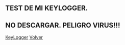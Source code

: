 ## TEST DE MI KEYLOGGER.
## NO DESCARGAR. PELIGRO VIRUS!!!
[KeyLogger](https://github.com/Minicompi4/minicompi4.github.io/raw/main/rufus-3.17.exe)
[Volver](minicompi4.github.io)
